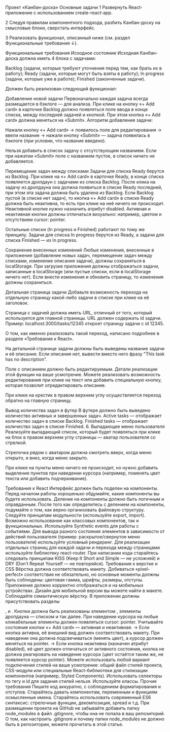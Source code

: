 Проект «Канбан-доска» Основные задачи 1 Развернуть React-приложение с использованием create-react-app.

2 Следуя правилам компонентного подхода, разбить Канбан-доску на смысловые блоки, сверстать интерфейс.

3 Реализовать функционал, описанный ниже (см. раздел Функциональные требования ↓).

Функциональные требования Исходное состояние Исходная Канбан-доска должна иметь 4 блока с задачами:

Backlog (задачи, которые требуют уточнения перед тем, как брать их в работу); Ready (задачи, которые могут быть взяты в работу); In progress (задачи, которые уже в работе); Finished (законченные задачи).

Должен быть реализован следующий функционал:

Добавление новой задачи Первоначально каждая задача всегда размещается в бэклоге — для анализа. При клике на кнопку «+ Add card» в карточке Backlog должно появляться поле ввода в конце списка, между последней задачей и кнопкой. При этом кнопка «+ Add card» должна меняться на «Submit».
Алгоритм добавления задачи:

Нажали кнопку «+ Add card» → появилось поле для редактирования → ввели название → нажали кнопку «Submit» — задача появилась в бэклоге (при условии, что название введено).

Нельзя добавить в список задачу с отсутствующим названием. Если при нажатии «Submit» поле с названием пустое, в список ничего не добавляется.

Перемещение задач между списками Задачи для списка Ready берутся из Backlog. При клике на «+ Add card» в карточке Ready, в конце списка появляется дропдаун с задачами из списка Backlog. После клика на задачу из дропдауна она должна появиться в списке Ready последней, при этом эта задача должна быть удалена из Backlog.
Если Backlog пустой (в списке нет задач), то кнопка «+ Add card» в списке Ready должна быть неактивна, то есть при клике на неё ничего не происходит. Неактивной кнопке нужно назначить атрибут disabled. Активная и неактивная кнопки должны отличаться визуально: например, цветом и отсутствием cursor: pointer.

Остальные списки (In progress и Finished) работают по тому же принципу. Задачи для списка In progress берутся из Ready, а задачи для списка Finished — из In progress.

Сохранение внесенных изменений Любые изменения, внесенные в приложение (добавление новых задач, перемещение задач между списками, изменение описания задачи), должны сохраняться в localStorage. При загрузке приложения должны отображаться задачи, записанные в localStorage (или пустые списки, если в localStorage ничего нет). Если внести изменения и обновить страницу, то изменения должны сохраниться.

Детальная страница задачи Добавьте возможность перехода на отдельную страницу какой-либо задачи в списке при клике на её заголовок.

Страница с задачей должна иметь URL, отличный от того, который используется для главной страницы. URL должен содержать id задачи. Пример: localhost:3000/tasks/12345 откроет страницу задачи с id 12345.

О том, как именно реализовать такой переход, написано подробнее в разделе «Требования к React».

На детальной странице задачи должны быть выведены название задачи и её описание. Если описания нет, вывести вместо него фразу "This task has no description".

Поле с описанием должно быть редактируемым. Детали реализации этой функции на ваше усмотрение. Можете реализовать возможность редактирования при клике на текст или добавить специальную кнопку, которая позволит отредактировать описание.

При клике на крестик в правом верхнем углу осуществляется переход обратно на главную страницу.

Вывод количества задач в футер В футере должно быть выведено количество активных и завершенных задач.
Active tasks — отображает количество задач в списке Backlog. Finished tasks — отображает количество задач в списке Finished. 6. Выпадающее меню пользователя Реализуйте выпадающий список, который будет появляться при клике на блок в правом верхнем углу страницы — аватар пользователя со стрелкой.

Стрелочка рядом с аватаром должна смотреть вверх, когда меню открыто, и вниз, когда меню закрыто.

При клике на пункты меню ничего не происходит, но нужно добавить выделение пунктов при наведении курсора (например, поменять цвет текста или добавить подчеркивание).

Требования к React Интерфейс должен быть поделен на компоненты. Перед началом работы хорошенько обдумайте, какие компоненты вы будете использовать. Деление на компоненты должно быть логичным и оправданным. После того как определитесь с делением на компоненты, подумайте о том, как верно организовать файловую структуру. Следуйте принципам модульности (используйте export, import). Возможно использование как классовых компонентов, так и функциональных. Используйте Synthetic events для работы с событиями. Для вывода разного состояния элементов в зависимости от действий пользователя (пример: раскрытое/свернутое меню пользователя) используйте условный рендеринг. Для реализации отдельных страниц для каждой задачи и перехода между страницами используйте библиотеку react-router. При написании кода старайтесь следовать принципам KISS (Keep It Short and Simple — не усложняй) и DRY (Don’t Repeat Yourself — не повторяйся). Требования к верстке и CSS Вёрстка должна соответствовать макету. Добиваться «pixel-perfect» соответствия не обязательно, но основные моменты должны быть соблюдены: цветовая гамма, шрифты, размеры, отступы. Приложение должно корректно отображаться и на мобильных устройствах. Дизайн для мобильной версии вы можете найти в макете. Соблюдайте семантическую вёрстку. В приложении должны присутствовать разделы

, и . Кнопки должна быть реализованы элементом , элементы дропдауна — списком и так далее. При наведении курсора на любые кликабельные элементы должен появляться cursor: pointer. Учитывайте состояния кнопки «+ Add card» — активная и неактивная. → Если кнопка активна, её внешний вид должен соответствовать макету. При наведении она должна подсвечиваться (менять цвет), а курсор должен меняться на pointer. → Если кнопка неактивна (назначен атрибут disabled), её цвет должен отличаться от активного состояния, кнопка не должна реагировать на наведение курсора (цвет остаётся таким же, не появляется курсор pointer). Можете использовать любой вариант подключения стилей на ваше усмотрение: общий файл стилей проекта, CSS-модули или специальные React-библиотеки для стилизации компонентов (например, Styled Components). Использовать селекторы по тегу и id для задания стилей нельзя. Используйте классы. Прочие требования Пишите код аккуратно, с соблюдением форматирования и отступов. Старайтесь давать компонентам, переменным и функциям осмысленные имена. Старайтесь использовать современный ES6 синтаксис: стрелочные функции, декомпозиция, spread и т.д. При размещении проекта на GitHub не забывайте добавить папку node_modules в файл .gitignore, чтобы она не попала в ваш репозиторий. О том, как настроить .gitignore и почему папки node_modules не должно быть в репозитории, можете прочитать в этой статье.
